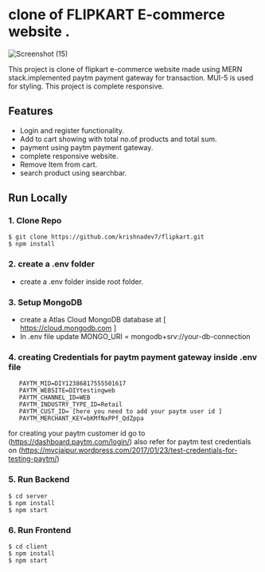 # clone of FLIPKART E-commerce website .
![Screenshot (15)](https://user-images.githubusercontent.com/77377184/203068132-a3438d9c-06ff-48b4-9b9d-51d582e9f1c7.png)

 This project is clone of flipkart e-commerce website made using MERN stack.implemented paytm payment gateway for transaction. MUI-5 is used for styling.
 This project is complete responsive.
 
 ## Features ##
 * Login and register functionality.
 * Add to cart showing with total no.of products and total sum.
 * payment using paytm payment gateway.
 * complete responsive website.
 * Remove Item from cart.
 * search product using searchbar.
 
 ## Run Locally ##
 ### 1. Clone Repo ###
 ```
 $ git clone https://github.com/krishnadev7/flipkart.git
 $ npm install
 ```
 
 ### 2. create a .env folder ###
  * create a .env folder inside root folder.
  
 ### 3.  Setup MongoDB ###
  * create a Atlas Cloud MongoDB database at [ https://cloud.mongodb.com ]
  * In .env file update MONGO_URI = mongodb+srv://your-db-connection

 ### 4. creating Credentials for paytm payment gateway inside .env file
 ```
    PAYTM_MID=DIY12386817555501617
    PAYTM_WEBSITE=DIYtestingweb
    PAYTM_CHANNEL_ID=WEB
    PAYTM_INDUSTRY_TYPE_ID=Retail
    PAYTM_CUST_ID= [here you need to add your paytm user id ]
    PAYTM_MERCHANT_KEY=bKMfNxPPf_QdZppa
  ```
   for creating your paytm customer id go to (https://dashboard.paytm.com/login/)
   also refer for paytm test credentials on (https://mvcjaipur.wordpress.com/2017/01/23/test-credentials-for-testing-paytm/)
   
  ### 5. Run Backend ###
  ```
  $ cd server 
  $ npm install 
  $ npm start
  ```
  ### 6. Run Frontend ###
  ```
  $ cd client
  $ npm install
  $ npm start 
  ```
